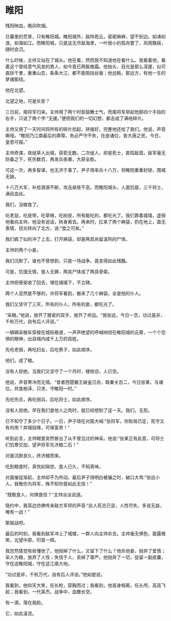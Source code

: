 # 睢阳


残阳映血，晚风吹烟。

日暮里的荒景，只有睢阳城。睢阳城外，敌阵若云，密密麻麻，望不到边。如涛如浪，如海如江。而睢阳城，只是这无尽敌海里，一叶弱小的孤舟罢了，风雨飘摇，随时会沉。

什么时候，主帅又站在了城头。他在看，然而我不知道他在看什么。我看着他，看着这个曾经意气风发的男人，如今竟已两鬓微霜。他抬头，目光是那么深邃，似可直跃千里，重重山峦，条条大江，都不能阻挡丝毫；他远眺，那远方，有他一生的梦魂萦绕。

他在北望。

北望之地，可是长安？

三日前，南将军归来。主帅用了两个时辰鼓舞士气，而南将军举起他那四个手指的右手，只说了两个字:“无援。”便把我们的一切幻想，都击成了满地碎片。

主帅又用了一天时间将所有的碎片拾起，拼接好，完整地还给了我们。他说，声音嘶哑。“睢阳乃江南最后的屏障，务必严守不失，在座诸位，皆大唐之民，今日，皇恩可报。”

主帅奇谋，夜缒草人出城，获箭无数。二次缒人，却是死士，直捣敌营。敌军毫无防备之下，死伤数百，再发兵夜袭，大获全胜。

可这一次，再多智谋，也无济于事了。尹子琦率兵十八万，将睢阳重重封锁，围城无缺。

十八万大军，补给源源不断，攻击昼夜不息。而睢阳城头，人面饥瘦，三千将士，满目血丝。

我们，没粮食了。

吃老鼠，吃皮带，吃草根，吃树皮，所有能吃的，都吃光了。我们靠着城墙，虚弱地看向主帅，他没有说话，转身离去。再来时，扛来了两个麻袋，扔在地上，面无表情，目光转向了北方，说:“食之可矣。”

我们疯了似的冲了上去，打开麻袋，却是两具尚留温热的尸体。

主帅的两个小妾。

我们沉默了。谁也不曾想到，只是一场战争，竟变得如此残酷。

可是，饥饿无情，食人无罪，两具尸体成了两具骨架。

主帅把骨架收了回去，埋在城墙下，不立碑。

两个人显然是不够的，许将军看到，搬来了几个麻袋，全是他的仆人。

我们又坚守了三天，所有的仆人，所有的妾，都吃光了。

“采粮。”他说，放开了握紧的双手，放开了命运。“我张巡，今日一念，功过是非，千秋万代，自有后人评说。”

一辆辆采粮车穿梭在城街巷道，一声声绝望的呼喊响彻在睢阳城的云霄，一个个恐惧的眼神，出自城内成千上万的百姓。

先吃老弱，再吃妇女，后吃男子，如此顺序。

他们，成了粮。

没有人拒绝。当我们又坚守了一个月时，楼依旧，人已空。

他说，声音寒冷而无情。“昔者西楚霸王破釜沉舟，取秦关百二，今日张某，与诸位，共食袍泽，只求，守睢阳一时。”

先吃伤员，再吃弱兵，后吃将士，如此顺序。

没有人拒绝。早在我们食他人之肉时，就已经想到了这一天。我们，无怨。

已不知守了多少个日子。一日，尹子琦在对面大喊:“张将军，你败局已定，死守又有何用？弃城投降，可保富贵！”

听到此言，主帅眼里突然冒出了从不曾见过的神采。他说:“张某正有此意，可将士们饥寒交加，望尹将军先济粮二石！”

对面沉默良久，终济粮而来。

吃到粮食时，真恍如隔世。食人已久，不知真味。

对面催促渐起，主帅却不为所动。最后尹子琦明白被骗之时，破口大骂:“张巡小人，我敬你为将军，殊不知你竟如此无信！”

“既敢食人，何惧食信？”主帅淡淡说道。

隐约中，我耳边仿佛传来敌方军师的声音:“此人死志已显，人性尽失，多说无益，唯有一战！”

那就战吧。

最后的时刻，我看到敌军冲上了城楼，一群人向主帅杀去。主帅毫无惧色，面露微笑，北望中原，叩首一拜。

我忽然感觉有些懂他了。他抛掉了什么，又留下了什么？他杀他妾，抛弃了爱情；采人为粮，放弃了人性；失信于人，丢掉了尊严。他抛弃了一切，徒留一副皮囊，守在这睢阳城，守在这江南大地。

“功过是非，千秋万代，自有后人评说。”他如是说。

我看到，他仰天大笑，任长枪，穿胸而过；我看到，他首身相离，任头颅，高高飞起；我看到，一代英杰，战争中，血撒长空。

有一滴，落在我脸。

它，如此滚烫。
